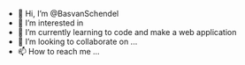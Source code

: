 - 👋 Hi, I’m @BasvanSchendel
- 👀 I’m interested in 
- 🌱 I’m currently learning to code and make a web application
- 💞️ I’m looking to collaborate on ...
- 📫 How to reach me ...

<!---
BasvanSchendel/BasvanSchendel is a ✨ special ✨ repository because its `README.md` (this file) appears on your GitHub profile.
You can click the Preview link to take a look at your changes.
--->
